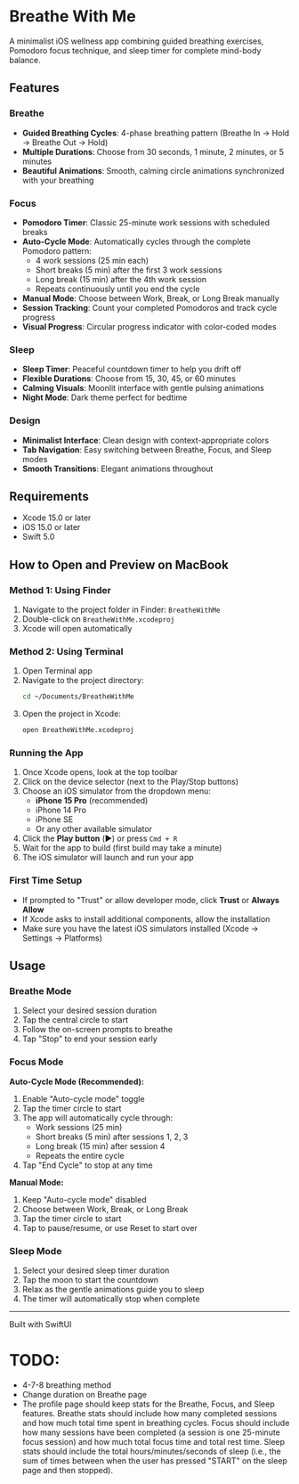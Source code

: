 # Breathe With Me

A minimalist iOS wellness app combining guided breathing exercises, Pomodoro focus technique, and sleep timer for complete mind-body balance.

## Features

### Breathe
- **Guided Breathing Cycles**: 4-phase breathing pattern (Breathe In → Hold → Breathe Out → Hold)
- **Multiple Durations**: Choose from 30 seconds, 1 minute, 2 minutes, or 5 minutes
- **Beautiful Animations**: Smooth, calming circle animations synchronized with your breathing

### Focus
- **Pomodoro Timer**: Classic 25-minute work sessions with scheduled breaks
- **Auto-Cycle Mode**: Automatically cycles through the complete Pomodoro pattern:
  - 4 work sessions (25 min each)
  - Short breaks (5 min) after the first 3 work sessions
  - Long break (15 min) after the 4th work session
  - Repeats continuously until you end the cycle
- **Manual Mode**: Choose between Work, Break, or Long Break manually
- **Session Tracking**: Count your completed Pomodoros and track cycle progress
- **Visual Progress**: Circular progress indicator with color-coded modes

### Sleep
- **Sleep Timer**: Peaceful countdown timer to help you drift off
- **Flexible Durations**: Choose from 15, 30, 45, or 60 minutes
- **Calming Visuals**: Moonlit interface with gentle pulsing animations
- **Night Mode**: Dark theme perfect for bedtime

### Design
- **Minimalist Interface**: Clean design with context-appropriate colors
- **Tab Navigation**: Easy switching between Breathe, Focus, and Sleep modes
- **Smooth Transitions**: Elegant animations throughout

## Requirements

- Xcode 15.0 or later
- iOS 15.0 or later
- Swift 5.0

## How to Open and Preview on MacBook

### Method 1: Using Finder
1. Navigate to the project folder in Finder: `BreatheWithMe`
2. Double-click on `BreatheWithMe.xcodeproj`
3. Xcode will open automatically

### Method 2: Using Terminal
1. Open Terminal app
2. Navigate to the project directory:
   ```bash
   cd ~/Documents/BreatheWithMe
   ```
3. Open the project in Xcode:
   ```bash
   open BreatheWithMe.xcodeproj
   ```

### Running the App
1. Once Xcode opens, look at the top toolbar
2. Click on the device selector (next to the Play/Stop buttons)
3. Choose an iOS simulator from the dropdown menu:
   - **iPhone 15 Pro** (recommended)
   - iPhone 14 Pro
   - iPhone SE
   - Or any other available simulator
4. Click the **Play button** (▶️) or press `Cmd + R`
5. Wait for the app to build (first build may take a minute)
6. The iOS simulator will launch and run your app

### First Time Setup
- If prompted to "Trust" or allow developer mode, click **Trust** or **Always Allow**
- If Xcode asks to install additional components, allow the installation
- Make sure you have the latest iOS simulators installed (Xcode → Settings → Platforms)

## Usage

### Breathe Mode
1. Select your desired session duration
2. Tap the central circle to start
3. Follow the on-screen prompts to breathe
4. Tap "Stop" to end your session early

### Focus Mode
**Auto-Cycle Mode (Recommended):**
1. Enable "Auto-cycle mode" toggle
2. Tap the timer circle to start
3. The app will automatically cycle through:
   - Work sessions (25 min)
   - Short breaks (5 min) after sessions 1, 2, 3
   - Long break (15 min) after session 4
   - Repeats the entire cycle
4. Tap "End Cycle" to stop at any time

**Manual Mode:**
1. Keep "Auto-cycle mode" disabled
2. Choose between Work, Break, or Long Break
3. Tap the timer circle to start
4. Tap to pause/resume, or use Reset to start over

### Sleep Mode
1. Select your desired sleep timer duration
2. Tap the moon to start the countdown
3. Relax as the gentle animations guide you to sleep
4. The timer will automatically stop when complete

---

Built with SwiftUI

# TODO:
- 4-7-8 breathing method
- Change duration on Breathe page
- The profile page should keep stats for the Breathe, Focus, and Sleep features. Breathe stats should include how many completed sessions and how much total time spent in breathing cycles. Focus should include how many sessions have been completed (a session is one 25-minute focus session) and how much total focus time and total rest time. Sleep stats should include the total hours/minutes/seconds of sleep (i.e., the sum of times between when the user has pressed "START" on the sleep page and then stopped).